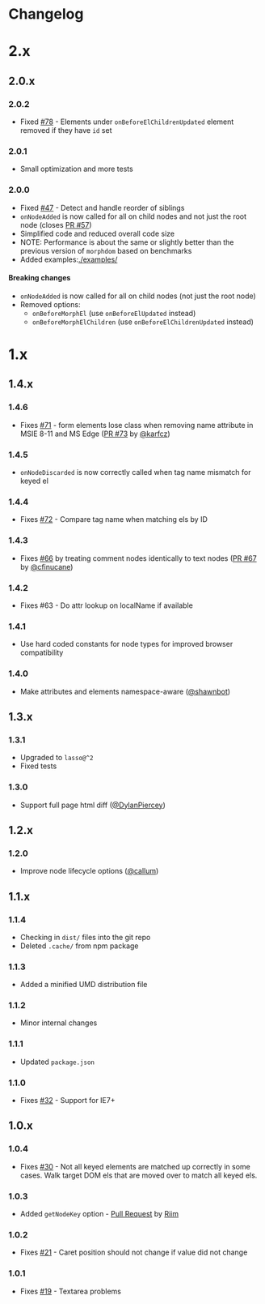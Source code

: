 Changelog
=========

# 2.x

## 2.0.x

### 2.0.2

- Fixed [#78](https://github.com/patrick-steele-idem/morphdom/issues/78) - Elements under `onBeforeElChildrenUpdated` element removed if they have `id` set

### 2.0.1

- Small optimization and more tests

### 2.0.0

- Fixed [#47](https://github.com/patrick-steele-idem/morphdom/issues/47) - Detect and handle reorder of siblings
- `onNodeAdded` is now called for all on child nodes and not just the root node (closes [PR #57](https://github.com/patrick-steele-idem/morphdom/pull/57))
- Simplified code and reduced overall code size
- NOTE: Performance is about the same or slightly better than the previous version of `morphdom` based on benchmarks
- Added examples:[./examples/](./examples/README.md)

#### Breaking changes

- `onNodeAdded` is now called for all on child nodes (not just the root node)
- Removed options:
    - `onBeforeMorphEl` (use `onBeforeElUpdated` instead)
    - `onBeforeMorphElChildren` (use `onBeforeElChildrenUpdated` instead)

# 1.x

## 1.4.x

### 1.4.6

- Fixes [#71](https://github.com/patrick-steele-idem/morphdom/issues/71) - form elements lose class when removing name attribute in MSIE 8-11 and MS Edge ([PR #73](https://github.com/patrick-steele-idem/morphdom/pull/73) by [@karfcz](https://github.com/karfcz))

### 1.4.5

- `onNodeDiscarded` is now correctly called when tag name mismatch for keyed el

### 1.4.4

- Fixes [#72](https://github.com/patrick-steele-idem/morphdom/issues/72) - Compare tag name when matching els by ID

### 1.4.3

- Fixes [#66](https://github.com/patrick-steele-idem/morphdom/issues/66) by treating comment nodes identically to text nodes ([PR #67](https://github.com/patrick-steele-idem/morphdom/pull/67) by [@cfinucane](https://github.com/cfinucane))

### 1.4.2

- Fixes #63 - Do attr lookup on localName if available

### 1.4.1

- Use hard coded constants for node types for improved browser compatibility

### 1.4.0

- Make attributes and elements namespace-aware ([@shawnbot](https://github.com/shawnbot))

## 1.3.x

### 1.3.1

- Upgraded to `lasso@^2`
- Fixed tests

### 1.3.0

- Support full page html diff ([@DylanPiercey](https://github.com/DylanPiercey))

## 1.2.x

### 1.2.0

- Improve node lifecycle options ([@callum](https://github.com/callum))

## 1.1.x

### 1.1.4

- Checking in `dist/` files into the git repo
- Deleted `.cache/` from npm package

### 1.1.3

- Added a minified UMD distribution file

### 1.1.2

- Minor internal changes

### 1.1.1

- Updated `package.json`

### 1.1.0

- Fixes [#32](https://github.com/patrick-steele-idem/morphdom/issues/32) - Support for IE7+

## 1.0.x

### 1.0.4

- Fixes [#30](https://github.com/patrick-steele-idem/morphdom/issues/30) - Not all keyed elements are matched up correctly in some cases. Walk target DOM els that are moved over to match all keyed els.

### 1.0.3

- Added `getNodeKey` option - [Pull Request](https://github.com/patrick-steele-idem/morphdom/pull/28) by [Riim](https://github.com/Riim)

### 1.0.2

- Fixes [#21](https://github.com/patrick-steele-idem/morphdom/issues/21) - Caret position should not change if value did not change

### 1.0.1

- Fixes [#19](https://github.com/patrick-steele-idem/morphdom/issues/19) - Textarea problems